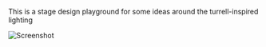 This is a stage design playground for some ideas around the turrell-inspired lighting


![Screenshot](https://raw.github.com/eighteight/c4dwip/master/turrell/ren/turrell3_0058.png)
